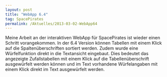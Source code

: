 ```yaml
---
layout: post
title: "WebApp 6.4"
tag: SpacePirates
permalink: /Aktuelles/2013-03-02-WebApp64
---
```


Meine Arbeit an der interaktiven WebApp für SpacePirates ist wieder einen Schritt vorangekommen. In der 6.4 Version können Tabellen mit einem Klick auf die Spaltenüberschriften sortiert werden. Zudem wurde eine Würfelfunktion direkt in die Textansicht eingebaut. Dies bedeutet das angezeigte Zufallstabellen mit einem Klick auf die Tabellenüberschrift ausgewürfelt werden können und im Text vorhandene Würfelangaben mit einem Klick direkt im Text ausgewürfelt werden.
